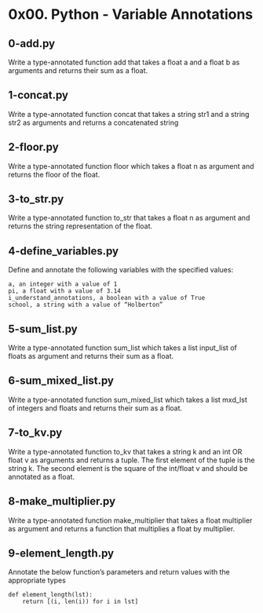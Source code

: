 # 0x00. Python - Variable Annotations

## 0-add.py
Write a type-annotated function add that takes a float a and a float b as arguments and returns their sum as a float.

## 1-concat.py
Write a type-annotated function concat that takes a string str1 and a string str2 as arguments and returns a concatenated string

## 2-floor.py
Write a type-annotated function floor which takes a float n as argument and returns the floor of the float.

## 3-to_str.py
Write a type-annotated function to_str that takes a float n as argument and returns the string representation of the float.

## 4-define_variables.py
Define and annotate the following variables with the specified values:

    a, an integer with a value of 1
    pi, a float with a value of 3.14
    i_understand_annotations, a boolean with a value of True
    school, a string with a value of “Holberton”

## 5-sum_list.py
Write a type-annotated function sum_list which takes a list input_list of floats as argument and returns their sum as a float.

## 6-sum_mixed_list.py
Write a type-annotated function sum_mixed_list which takes a list mxd_lst of integers and floats and returns their sum as a float.

## 7-to_kv.py
Write a type-annotated function to_kv that takes a string k and an int OR float v as arguments and returns a tuple. The first element of the tuple is the string k. The second element is the square of the int/float v and should be annotated as a float.

## 8-make_multiplier.py
Write a type-annotated function make_multiplier that takes a float multiplier as argument and returns a function that multiplies a float by multiplier.

## 9-element_length.py
Annotate the below function’s parameters and return values with the appropriate types
```
def element_length(lst):
    return [(i, len(i)) for i in lst]
```
